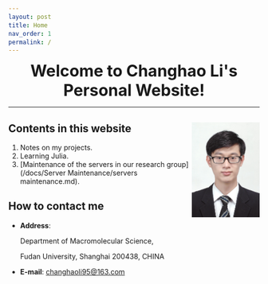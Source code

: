 ```yaml
---
layout: post
title: Home
nav_order: 1
permalink: /
---
```


<center><font size=6><b>Welcome to Changhao Li's Personal Website!</b></font></center>

---

## Contents in this website <img align="right" src="/Figures/My Photo.JPG" style="zoom: 25%;" />

1. Notes on my projects.
2. Learning Julia.
3. [Maintenance of the servers in our research group](/docs/Server Maintenance/servers maintenance.md).

## How to contact me

- <b>Address</b>: 

  Department of Macromolecular Science,
  
  Fudan University, Shanghai 200438, CHINA
  
- <b>E-mail</b>: changhaoli95@163.com
